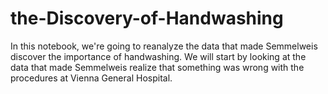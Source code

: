 # the-Discovery-of-Handwashing
 
In this notebook, we're going to reanalyze the data that made Semmelweis discover the importance of handwashing. We will start by looking at the data that made Semmelweis realize that something was wrong with the procedures at Vienna General Hospital.
